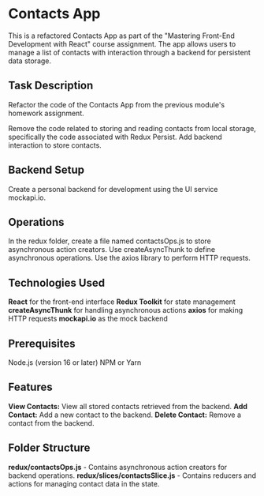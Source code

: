 # Contacts App
This is a refactored Contacts App as part of the "Mastering Front-End Development with React" course assignment. The app allows users to manage a list of contacts with interaction through a backend for persistent data storage.

## Task Description
Refactor the code of the Contacts App from the previous module's homework assignment.

Remove the code related to storing and reading contacts from local storage, specifically the code associated with Redux Persist.
Add backend interaction to store contacts.

## Backend Setup
Create a personal backend for development using the UI service mockapi.io.

## Operations
In the redux folder, create a file named contactsOps.js to store asynchronous action creators.
Use createAsyncThunk to define asynchronous operations.
Use the axios library to perform HTTP requests.

## Technologies Used
**React** for the front-end interface
**Redux Toolkit** for state management
**createAsyncThunk** for handling asynchronous actions
**axios** for making HTTP requests
**mockapi.io** as the mock backend

## Prerequisites
Node.js (version 16 or later)
NPM or Yarn

## Features
**View Contacts:** View all stored contacts retrieved from the backend.
**Add Contact:** Add a new contact to the backend.
**Delete Contact:** Remove a contact from the backend.

## Folder Structure
**redux/contactsOps.js** - Contains asynchronous action creators for backend operations.
**redux/slices/contactsSlice.js** - Contains reducers and actions for managing contact data in the state.
